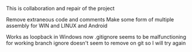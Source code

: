This is collaboration and repair of the project

Remove extraneous code and comments
Make some form of multiple assembly for WIN and LINUX and Android

Works as loopback in Windows now
.gitignore seems to be malfunctioning for working branch
ignore doesn't seem to remove on git so I will try again